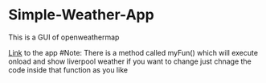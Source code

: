 # Simple-Weather-App
This is a GUI of openweathermap

[Link](https://awaisrafiq410.github.io/Simple-Weather-App/) to the app 
#Note:
There is a method called myFun() which will execute onload and show liverpool weather if you want to change just chnage the code inside that function as you like
